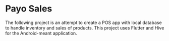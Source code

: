 # Payo Sales

The following project is an attempt to create a POS app with local database to handle inventory and sales of products.
This project uses Flutter and Hive for the Android-meant application.